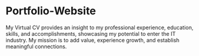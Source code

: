 # Portfolio-Website
My Virtual CV provides an insight to my professional experience, education, skills, and accomplishments, showcasing my potential to enter the IT industry. My mission is to add value, experience growth, and establish meaningful connections.
